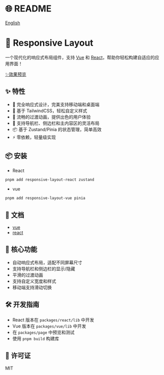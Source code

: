 # 🌐 README
[English](./README.en.md)

# 🎯 Responsive Layout

一个现代化的响应式布局组件，支持 [Vue](https://www.npmjs.com/package/responsive-layout-vue) 和 [React](https://www.npmjs.com/package/responsive-layout-react)，帮助你轻松构建自适应的应用界面！

[✨效果预览](https://ferretangel.github.io/responsive-layout/)
## ✨ 特性

- 📱 完全响应式设计，完美支持移动端和桌面端
- 🎨 基于 TailwindCSS，轻松自定义样式
- 🔄 流畅的过渡动画，提供出色的用户体验
- 🎯 支持导航栏、侧边栏和主内容区的灵活布局
- 📦 基于 Zustand/Pinia 的状态管理，简单高效
- ⚡️ 零依赖，轻量级实现

## 📦 安装
- React
```bash
pnpm add responsive-layout-react zustand
```
- vue
```bash
pnpm add responsive-layout-vue pinia
```

## 📄 文档

- [vue](./packages/vue/README.md)
- [react](./packages/react/README.md)

## 🎯 核心功能

- 自动响应式布局，适配不同屏幕尺寸
- 支持导航栏和侧边栏的显示/隐藏
- 平滑的过渡动画
- 支持自定义宽度和样式
- 移动端支持滑动切换

## 🛠️ 开发指南

- React 版本在 `packages/react/lib` 中开发
- Vue 版本在 `packages/vue/lib` 中开发
- 在 `packages/page` 中预览和测试
- 使用 `pnpm build` 构建库

## 📄 许可证
MIT

